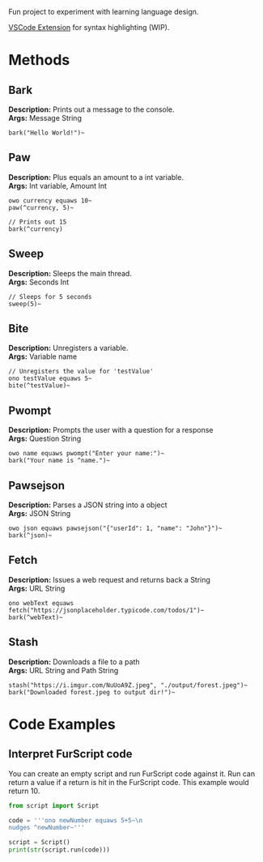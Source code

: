 Fun project to experiment with learning language design. <br>

[VSCode Extension](https://github.com/SimplyyRose/FurScriptVSC) for syntax highlighting (WIP).<br>


# Methods
## Bark
**Description:** Prints out a message to the console. <br>
**Args:** Message String
```
bark("Hello World!")~
```

## Paw
**Description:** Plus equals an amount to a int variable. <br>
**Args:** Int variable, Amount Int
```
owo currency equaws 10~
paw(^currency, 5)~

// Prints out 15
bark(^currency)
```

## Sweep
**Description:** Sleeps the main thread. <br>
**Args:** Seconds Int
```
// Sleeps for 5 seconds
sweep(5)~
```

## Bite
**Description:** Unregisters a variable. <br>
**Args:** Variable name
```
// Unregisters the value for 'testValue'
ono testValue equaws 5~
bite(^testValue)~
```

## Pwompt
**Description:** Prompts the user with a question for a response <br>
**Args:** Question String
```
owo name equaws pwompt("Enter your name:")~
bark("Your name is ^name.")~
```

## Pawsejson
**Description:** Parses a JSON string into a object <br>
**Args:** JSON String
```
owo json equaws pawsejson("{"userId": 1, "name": "John"}")~
bark(^json)~
```

## Fetch
**Description:** Issues a web request and returns back a String <br>
**Args:** URL String
```
ono webText equaws fetch("https://jsonplaceholder.typicode.com/todos/1")~
bark(^webText)~
```

## Stash
**Description:** Downloads a file to a path <br>
**Args:** URL String and Path String
```
stash("https://i.imgur.com/NuUoA9Z.jpeg", "./output/forest.jpeg")~
bark("Downloaded forest.jpeg to output dir!")~
```

# Code Examples
## Interpret FurScript code
You can create an empty script and run FurScript code against it.
Run can return a value if a return is hit in the FurScript code. This example would return 10.
```python
from script import Script

code = '''ono newNumber equaws 5+5~\n
nudges ^newNumber~'''

script = Script()
print(str(script.run(code)))
```